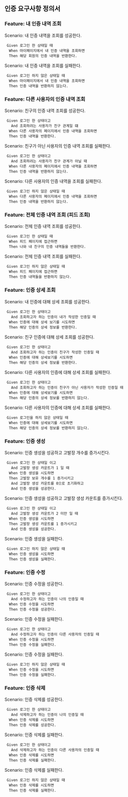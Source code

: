 ## 인증 요구사항 정의서

### Feature: 내 인증 내역 조회
Scenario: 내 인증 내역을 조회를 성공한다.
```gherkin
 Given 로그인 한 상태일 때
  When 마이페이지에서 내 인증 내역을 조회하면
  Then 해당 회원의 인증 내역을 반환한다.
```

Scenario: 내 인증 내역을 조회를 실패한다.
```gherkin
 Given 로그인 하지 않은 상태일 때
  When 마이페이지에서 내 인증 내역을 조회하면
  Then 인증 내역을 반환하지 않는다.
```


### Feature: 다른 사용자의 인증 내역 조회
Scenario: 친구의 인증 내역 조회를 성공한다.
```gherkin
 Given 로그인 한 상태이고
   And 조회하려는 사용자가 친구 관계일 떄
  When 다른 사용자의 페이지에서 인증 내역을 조회하면
  Then 인증 내역을 반환한다.
```

Scenario: 친구가 아닌 사용자의 인증 내역 조회를 실패한다.
```gherkin
 Given 로그인 한 상태이고
   And 조회하려는 사용자가 친구 관계가 아닐 때
  When 다른 사용자의 페이지에서 인증 내역을 조회하면
  Then 인증 내역을 반환하지 않는다.
```

Scenario: 다른 사용자의 인증 내역을 조회를 실패한다.
```gherkin
 Given 로그인 하지 않은 상태일 때
  When 다른 사용자의 페이지에서 인증 내역을 조회하면
  Then 인증 내역을 반환하지 않는다.
```

### Feature: 전체 인증 내역 조회 (피드 조회)
Scenario: 전체 인증 내역 조회를 성공한다.
```gherkin
 Given 로그인 한 상태일 때
  When 피드 페이지에 접근하면
  Then 나와 내 친구의 인증 내역들을 반환한다.
```

Scenario: 전체 인증 내역 조회를 실패한다.
```gherkin
 Given 로그인 하지 않은 상태일 때
  When 피드 페이지에 접근하면
  Then 인증 내역들을 반환하지 않는다.
```

### Feature: 인증 상세 조회
Scenario: 내 인증에 대해 상세 조회를 성공한다.
```gherkin
 Given 로그인 한 상태이고
   And 조회하고자 하는 인증이 내가 작성한 인증일 때 
  When 인증에 대해 상세 보기를 시도하면
  Then 해당 인증의 상세 정보를 반환한다.
```

Scenario: 친구 인증에 대해 상세 조회를 성공한다.
```gherkin
 Given 로그인 한 상태이고
   And 조회하고자 하는 인증이 친구가 작성한 인증일 때
  When 인증에 대해 상세보기를 시도하면
  Then 해당 인증의 상세 정보를 반환한다.
```

Scenario: 다른 사용자의 인증에 대해 상세 조회를 실패한다.
```gherkin
 Given 로그인 한 상태이고
   And 조회하고자 하는 인증이 친구가 아닌 사용자가 작성한 인증일 때
  When 인증에 대해 상세보기를 시도하면
  Then 해당 인증의 상세 정보를 반환하지 않는다.
```

Scenario: 다른 사용자의 인증에 대해 상세 조회를 실패한다.
```gherkin
 Given 로그인을 하지 않은 상태일 때 
  When 인증에 대해 상세보기를 시도하면 
  Then 해당 인증의 상세 정보를 반환하지 않는다.
```


### Feature: 인증 생성
Scenario: 인증 생성을 성공하고 고발장 개수를 증가시킨다.
```gherkin
 Given 로그인 한 상태일 이고
   And 고발장 생성 카운트가 1 일 때
  When 인증 생성을 시도하면
  Then 고발장 보유 개수를 1 증가시키고
   And 고발장 생성 카운트를 0으로 초기화하고
   And 인증 생성을 성공한다.
```

Scenario: 인증 생성을 성공하고 고발장 생성 카운트를 증가시킨다.
```gherkin
 Given 로그인 한 상태일 이고
   And 고발장 생성 카운트가 2 미만 일 때
  When 인증 생성을 시도하면
  Then 고발장 생성 카운트를 1 증가시키고
   And 인증 생성을 성공한다.
```

Scenario: 인증 생성을 실패한다.
```gherkin
 Given 로그인 하지 않은 상태일 때
  When 인증 생성을 시도하면
  Then 인증 생성을 실패한다.
```

### Feature: 인증 수정
Scenario: 인증 수정을 성공한다.
```gherkin
 Given 로그인 한 상태이고
   And 수정하고자 하는 인증이 나의 인증일 때
  When 인증 수정을 시도하면
  Then 인증 수정을 성공한다.
```

Scenario: 인증 수정을 실패한다.
```gherkin
 Given 로그인 한 상태이고
   And 수정하고자 하는 인증이 다른 사용자의 인증일 때
  When 인증 수정을 시도하면
  Then 인증 수정을 실패한다.
```

Scenario: 인증 수정을 실패한다.
```gherkin
 Given 로그인 하지 않은 상태일 때
  When 인증 수정을 시도하면
  Then 인증 수정을 실패한다.
```

### Feature: 인증 삭제
Scenario: 인증 삭제를 성공한다.
```gherkin
 Given 로그인 한 상태이고
   And 삭제하고자 하는 인증이 나의 인증일 때
  When 인증 삭제를 시도하면
  Then 인증 삭제를 성공한다.
```

Scenario: 인증 삭제를 실패한다.
```gherkin
 Given 로그인 한 상태이고
   And 삭제하고자 하는 인증이 다른 사용자의 인증일 때
  When 인증 삭제를 시도하면
  Then 인증 삭제를 실패한다.
```

Scenario: 인증 삭제를 실패한다.
```gherkin
 Given 로그인 하지 않은 상태일 때
  When 인증 삭제를 시도하면
  Then 인증 삭제를 실패한다.
```